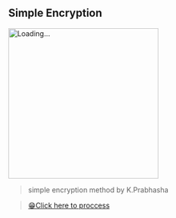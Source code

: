 ## Simple Encryption

<img src="K.Prabhasha.gif" alt="Loading..." width="300"/>


> simple encryption method by K.Prabhasha

> [😁Click here to proccess](http://htmlpreview.github.io/?https://github.com/prabhasha2006/Encryption/blob/main/encrypt.html)
